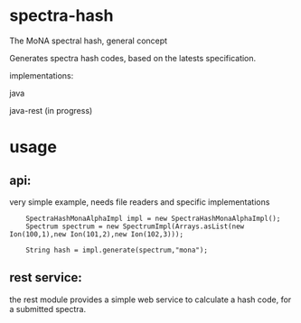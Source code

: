 # spectra-hash
The MoNA spectral hash, general concept

Generates spectra hash codes, based on the latests specification.

implementations:

java

java-rest (in progress)

# usage

## api:
very simple example, needs file readers and specific implementations

        SpectraHashMonaAlphaImpl impl = new SpectraHashMonaAlphaImpl();
        Spectrum spectrum = new SpectrumImpl(Arrays.asList(new Ion(100,1),new Ion(101,2),new Ion(102,3)));

        String hash = impl.generate(spectrum,"mona");

## rest service:

the rest module provides a simple web service to calculate a hash code, for a submitted spectra.
